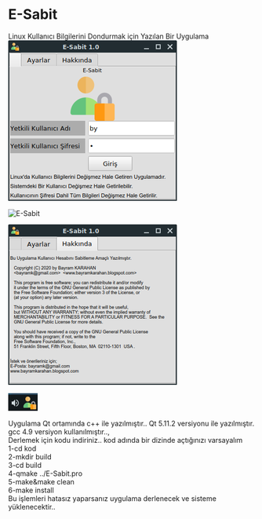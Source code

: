 # E-Sabit
Linux Kullanıcı Bilgilerini Dondurmak için Yazılan Bir Uygulama
<br/>
![E-Sabit](https://github.com/bayramkarahan/E-Sabit/blob/main/e-sabit1.png)
<br/>

![E-Sabit](https://github.com/bayramkarahan/E-Sabit/blob/main/e-sabit-2.png)
<br/>

![E-Sabit](https://github.com/bayramkarahan/E-Sabit/blob/main/e-sabit3.png)
<br/>

![E-Sabit](https://github.com/bayramkarahan/E-Sabit/blob/main/esabit4.png)

Uygulama Qt ortamında c++ ile yazılmıştır..
Qt 5.11.2 versiyonu ile yazılmıştır.
<br/>
gcc 4.9 versiyon kullanılmıştır..,
<br/>
Derlemek için kodu indiriniz.. kod adında bir dizinde açtığınızı varsayalım
<br/>
1-cd kod
<br/>
2-mkdir build
<br/>
3-cd build
<br/>
4-qmake ../E-Sabit.pro
<br/>
5-make&make clean
<br/>
6-make install
<br/>
Bu işlemleri hatasız yaparsanız uygulama derlenecek ve sisteme yüklenecektir..
<br/>
